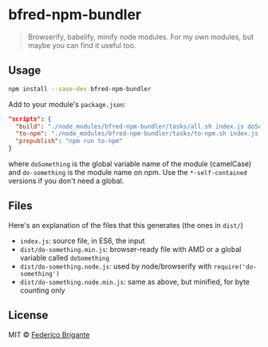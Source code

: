 # bfred-npm-bundler 

> Browserify, babelify, minify node modules. For my own modules, but maybe you can find it useful too.

## Usage

```sh
npm install --save-dev bfred-npm-bundler
```

Add to your module's `package.json`:

```json
"scripts": {
  "build": "./node_modules/bfred-npm-bundler/tasks/all.sh index.js doSomething do-something",
  "to-npm": "./node_modules/bfred-npm-bundler/tasks/to-npm.sh index.js do-something",
  "prepublish": "npm run to-npm"
}
```

where `doSomething` is the global variable name of the module (camelCase) and `do-something` is the module name on npm. Use the `*-self-contained` versions if you don't need a global.

## Files

Here's an explanation of the files that this generates (the ones in `dist/`)

* `index.js`: source file, in ES6, the input
* `dist/do-something.min.js`: browser-ready file with AMD or a global variable called `doSomething`
* `dist/do-something.node.js`: used by node/browserify with `require('do-something')`
* `dist/do-something.node.min.js`: same as above, but minified, for byte counting only

## License

MIT © [Federico Brigante](http://twitter.com/bfred_it)

